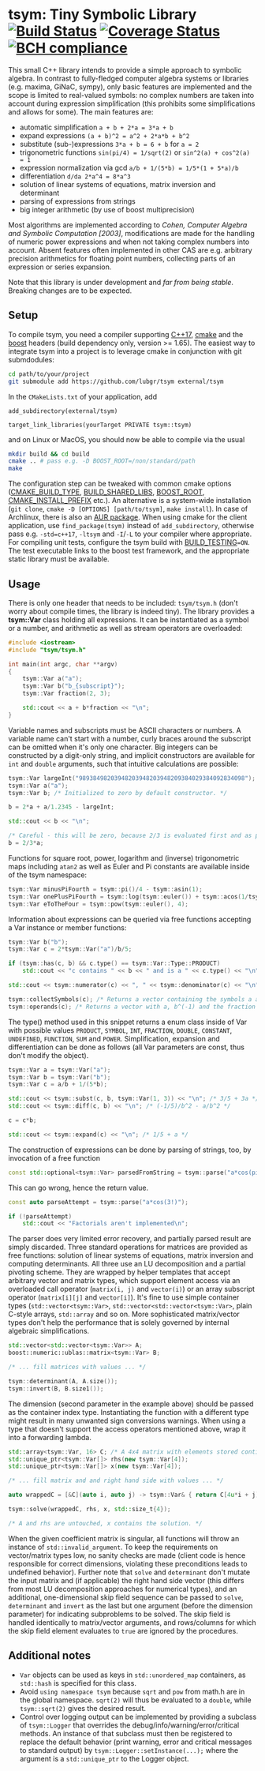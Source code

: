 
# tsym: Tiny Symbolic Library [![Build Status](https://travis-ci.org/lubgr/tsym.svg?branch=develop)](https://travis-ci.org/lubgr/tsym) [![Coverage Status](https://coveralls.io/repos/github/lubgr/tsym/badge.svg?branch=develop)](https://coveralls.io/github/lubgr/tsym?branch=develop) [![BCH compliance](https://bettercodehub.com/edge/badge/lubgr/tsym?branch=develop)](https://bettercodehub.com/results/lubgr/tsym)

This small C++ library intends to provide a simple approach to symbolic algebra. In contrast to
fully-fledged computer algebra systems or libraries (e.g. maxima, GiNaC, sympy), only basic features
are implemented and the scope is limited to real-valued symbols: no complex numbers are taken into
account during expression simplification (this prohibits some simplifications and allows for some).
The main features are:

* automatic simplification `a + b + 2*a = 3*a + b`
* expand expressions `(a + b)^2 = a^2 + 2*a*b + b^2`
* substitute (sub-)expressions `3*a + b = 6 + b` for `a = 2`
* trigonometric functions `sin(pi/4) = 1/sqrt(2)` or `sin^2(a) + cos^2(a) = 1`
* expression normalization via gcd `a/b + 1/(5*b) = 1/5*(1 + 5*a)/b`
* differentiation `d/da 2*a^4 = 8*a^3`
* solution of linear systems of equations, matrix inversion and determinant
* parsing of expressions from strings
* big integer arithmetic (by use of boost multiprecision)

Most algorithms are implemented according to _Cohen, Computer Algebra and Symbolic Computation
[2003]_, modifications are made for the handling of numeric power expressions and when not taking
complex numbers into account. Absent features often implemented in other CAS are e.g. arbitrary
precision arithmetics for floating point numbers, collecting parts of an expression or series
expansion.

Note that this library is under development and _far from being stable_. Breaking changes are to be
expected.

Setup
-----
To compile tsym, you need a compiler supporting
[C++17](https://en.cppreference.com/w/cpp/compiler_support#cpp17), [cmake](https://cmake.org) and
the [boost](https://boost.org) headers (build dependency only, version >= 1.65). The easiest way to
integrate tsym into a project is to leverage cmake in conjunction with git submdodules:
```bash
cd path/to/your/project
git submodule add https://github.com/lubgr/tsym external/tsym
```
In the `CMakeLists.txt` of your application, add
```
add_subdirectory(external/tsym)

target_link_libraries(yourTarget PRIVATE tsym::tsym)
```
and on Linux or MacOS, you should now be able to compile via the usual
```bash
mkdir build && cd build
cmake .. # pass e.g. -D BOOST_ROOT=/non/standard/path
make
```
The configuration step can be tweaked with common cmake options
([CMAKE_BUILD_TYPE](https://cmake.org/cmake/help/latest/variable/CMAKE_BUILD_TYPE.html),
[BUILD_SHARED_LIBS](https://cmake.org/cmake/help/latest/variable/BUILD_SHARED_LIBS.html),
[BOOST_ROOT](https://cmake.org/cmake/help/latest/module/FindBoost.html),
[CMAKE_INSTALL_PREFIX](https://cmake.org/cmake/help/latest/variable/CMAKE_INSTALL_PREFIX.html)
etc.). An alternative is a system-wide installation (`git clone`, `cmake -D [OPTIONS]
[path/to/tsym]`, `make install`). In case of Archlinux, there is also an [AUR
package](https://aur.archlinux.org/packages/tsym-git). When using cmake for the client application,
use `find_package(tsym)` instead of `add_subdirectory`, otherwise pass e.g. `-std=c++17`, `-ltsym`
and `-I`/`-L` to your compiler where appropriate. For compiling unit tests, configure the tsym build
with [BUILD_TESTING](https://cmake.org/cmake/help/latest/module/CTest.html)`=ON`. The test
executable links to the boost test framework, and the appropriate static library must be available.

Usage
-----
There is only one header that needs to be included: `tsym/tsym.h` (don't worry about compile times,
the library is indeed tiny). The library provides a **tsym::Var** class holding all expressions. It
can be instantiated as a symbol or a number, and arithmetic as well as stream operators are
overloaded:
```c++
#include <iostream>
#include "tsym/tsym.h"

int main(int argc, char **argv)
{
    tsym::Var a("a");
    tsym::Var b("b_{subscript}");
    tsym::Var fraction(2, 3);

    std::cout << a + b*fraction << "\n";
}
```
Variable names and subscripts must be ASCII characters or numbers. A variable name can't start with
a number, curly braces around the subscript can be omitted when it's only one character. Big
integers can be constructed by a digit-only string, and implicit constructors are available for
`int` and `double` arguments, such that intuitive calculations are possible:
```c++
tsym::Var largeInt("98938498203948203948203948209384029384092834098");
tsym::Var a("a");
tsym::Var b; /* Initialized to zero by default constructor. */

b = 2*a + a/1.2345 - largeInt;

std::cout << b << "\n";

/* Careful - this will be zero, because 2/3 is evaluated first and as plain integral type: */
b = 2/3*a;
```
Functions for square root, power, logarithm and (inverse) trigonometric maps including `atan2` as
well as Euler and Pi constants are available inside of the tsym namespace:
```c++
tsym::Var minusPiFourth = tsym::pi()/4 - tsym::asin(1);
tsym::Var onePlusPiFourth = tsym::log(tsym::euler()) + tsym::acos(1/tsym::sqrt(2));
tsym::Var eToTheFour = tsym::pow(tsym::euler(), 4);
```
Information about expressions can be queried via free functions accepting a Var instance or member
functions:
```c++
tsym::Var b("b");
tsym::Var c = 2*tsym::Var("a")/b/5;

if (tsym::has(c, b) && c.type() == tsym::Var::Type::PRODUCT)
    std::cout << "c contains " << b << " and is a " << c.type() << "\n";

std::cout << tsym::numerator(c) << ", " << tsym::denominator(c) << "\n"; /* 2*a, 5*b */

tsym::collectSymbols(c); /* Returns a vector containing the symbols a and b. */
tsym::operands(c); /* Returns a vector with a, b^(-1) and the fraction 2/5. */
```
The type() method used in this snippet returns a enum class inside of Var with possible values
`PRODUCT`, `SYMBOL`, `INT`, `FRACTION`, `DOUBLE`, `CONSTANT`, `UNDEFINED`, `FUNCTION`, `SUM` and
`POWER`. Simplification, expansion and differentiation can be done as follows (all Var parameters
are const, thus don't modify the object).
```c++
tsym::Var a = tsym::Var("a");
tsym::Var b = tsym::Var("b");
tsym::Var c = a/b + 1/(5*b);

std::cout << tsym::subst(c, b, tsym::Var(1, 3)) << "\n"; /* 3/5 + 3a */
std::cout << tsym::diff(c, b) << "\n"; /* (-1/5)/b^2 - a/b^2 */

c = c*b;

std::cout << tsym::expand(c) << "\n"; /* 1/5 + a */
```
The construction of expressions can be done by parsing of strings, too, by invocation of a free
function
```c++
const std::optional<tsym::Var> parsedFromString = tsym::parse("a*cos(pi/5) + sqrt(3)*log(euler)");
```
This can go wrong, hence the return value.
```c++
const auto parseAttempt = tsym::parse("a*cos(3!)");

if (!parseAttempt)
    std::cout << "Factorials aren't implemented\n";
```
The parser does very limited error recovery, and partially parsed result are simply discarded. Three
standard operations for matrices are provided as free functions: solution of linear systems of
equations, matrix inversion and computing determinants. All three use an LU decomposition and a
partial pivoting scheme. They are wrapped by helper templates that accept arbitrary vector and
matrix types, which support element access via an overloaded call operator (`matrix(i, j)` and
`vector(i)`) or an array subscript operator (`matrix[i][j]` and `vector[i]`). It's fine to use
simple container types (`std::vector<tsym::Var>`, `std::vector<std::vector<tsym::Var>`, plain
C-style arrays, `std::array` and so on. More sophisticated matrix/vector types don't help the
performance that is solely governed by internal algebraic simplifications.
```c++
std::vector<std::vector<tsym::Var>> A;
boost::numeric::ublas::matrix<tsym::Var> B;

/* ... fill matrices with values ... */

tsym::determinant(A, A.size());
tsym::invert(B, B.size1());
```
The dimension (second parameter in the example above) should be passed as the container index type.
Instantiating the function with a different type might result in many unwanted sign conversions
warnings. When using a type that doesn't support the access operators mentioned above, wrap it into
a forwarding lambda.
```c++
std::array<tsym::Var, 16> C; /* A 4x4 matrix with elements stored contingously. */
std::unique_ptr<tsym::Var[]> rhs(new tsym::Var[4]);
std::unique_ptr<tsym::Var[]> x(new tsym::Var[4]);

/* ... fill matrix and and right hand side with values ... */

auto wrappedC = [&C](auto i, auto j) -> tsym::Var& { return C[4u*i + j]; };

tsym::solve(wrappedC, rhs, x, std::size_t{4});

/* A and rhs are untouched, x contains the solution. */
```
When the given coefficient matrix is singular, all functions will throw an instance of
`std::invalid_argument`. To keep the requirements on vector/matrix types low, no sanity checks are
made (client code is hence responsible for correct dimensions, violating these preconditions leads
to undefined behavior). Further note that `solve` and `determinant` don't mutate the input matrix
and (if applicable) the right hand side vector (this differs from most LU decomposition approaches
for numerical types), and an additional, one-dimensional skip field sequence can be passed to
`solve`, `determinant` and `invert` as the last but one argument (before the dimension parameter)
for indicating subproblems to be solved. The skip field is handled identically to matrix/vector
arguments, and rows/columns for which the skip field element evaluates to `true` are ignored by the
procedures.

Additional notes
----------------
* `Var` objects can be used as keys in `std::unordered_map` containers, as `std::hash` is specified
  for this class.
* Avoid `using namespace tsym` because `sqrt` and `pow` from math.h are in the global namespace.
  `sqrt(2)` will thus be evaluated to a `double`, while `tsym::sqrt(2)` gives the desired result.
* Control over logging output can be implemented by providing a subclass of `tsym::Logger` that
  overrides the debug/info/warning/error/critical methods. An instance of that subclass must then be
  registered to replace the default behavior (print warning, error and critical messages to standard
  output) by `tsym::Logger::setInstance(...);` where the argument is a `std::unique_ptr` to the
  Logger object.
